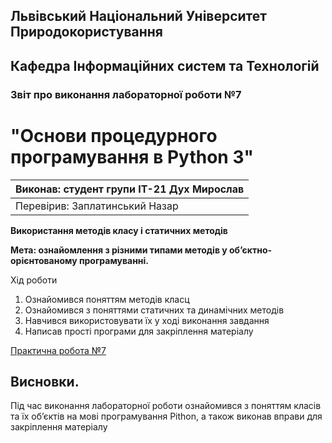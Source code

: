 ## Львівський Національний Університет Природокористування
## Кафедра Інформаційних систем та Технологій



### Звіт про виконання лабораторної роботи №7
# "Основи процедурного програмування в Python 3"



| Виконав: студент групи ІТ-21 Дух Мирослав |
|----------------------------------------------|
| Перевірив: Заплатинський Назар              |




**Використання методів класу і статичних методів**

**Мета: ознайомлення з різними типами методів у об’єктно-орієнтованому програмуванні.**

Хід роботи

1. Ознайомився поняттям методів класц
2. Ознайомився з поняттями статичних та динамічних методів
3. Навчився використовувати їх у ході виконання завдання
4. Написав прості програми для закріплення матеріалу

[Практична робота №7](./lab7.py)

## Висновки. 

 Під час виконання лабораторної роботи ознайомився з поняттям класів та їх об’єктів на мові програмування Pithon, а також виконав вправи для закріплення матеріалу